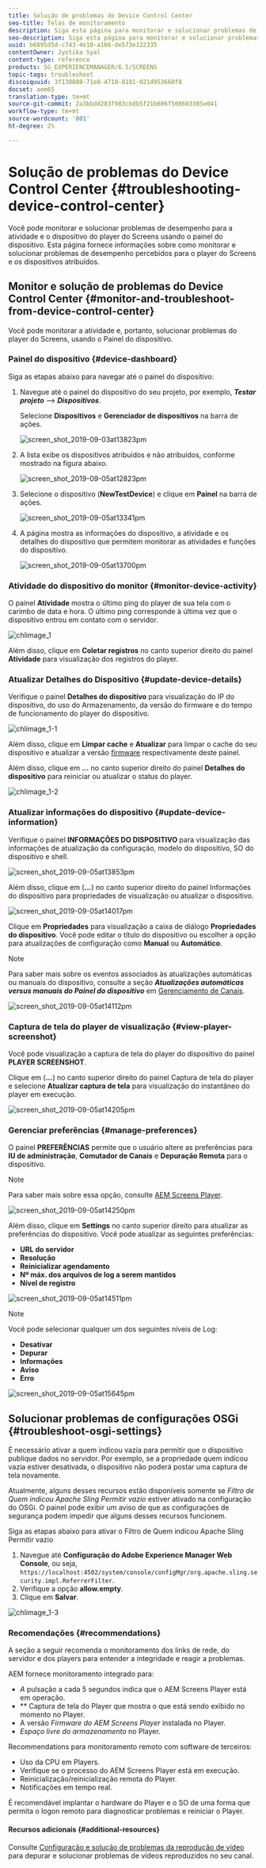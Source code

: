 ```yaml
---
title: Solução de problemas do Device Control Center
seo-title: Telas de monitoramento
description: Siga esta página para monitorar e solucionar problemas de desempenho para a atividade e o dispositivo do player do Screens usando o painel do dispositivo.
seo-description: Siga esta página para monitorar e solucionar problemas de desempenho para a atividade e o dispositivo do player do Screens usando o painel do dispositivo.
uuid: b6895d5d-c743-4e10-a166-de573e122335
contentOwner: Jyotika Syal
content-type: reference
products: SG_EXPERIENCEMANAGER/6.5/SCREENS
topic-tags: troubleshoot
discoiquuid: 3f130808-71e8-4710-8181-021d953660f8
docset: aem65
translation-type: tm+mt
source-git-commit: 2a3bbdd283f983cbdb5f21b606f508603385e041
workflow-type: tm+mt
source-wordcount: '801'
ht-degree: 2%

---
```



# Solução de problemas do Device Control Center {#troubleshooting-device-control-center}

Você pode monitorar e solucionar problemas de desempenho para a atividade e o dispositivo do player do Screens usando o painel do dispositivo. Esta página fornece informações sobre como monitorar e solucionar problemas de desempenho percebidos para o player do Screens e os dispositivos atribuídos.

## Monitor e solução de problemas do Device Control Center {#monitor-and-troubleshoot-from-device-control-center}

Você pode monitorar a atividade e, portanto, solucionar problemas do player do Screens, usando o Painel do dispositivo.

### Painel do dispositivo {#device-dashboard}

Siga as etapas abaixo para navegar até o painel do dispositivo:

1. Navegue até o painel do dispositivo do seu projeto, por exemplo, ***Testar projeto*** —> ***Dispositivos***.

   Selecione **Dispositivos** e **Gerenciador de dispositivos** na barra de ações.

   ![screen_shot_2019-09-03at13823pm](assets/screen_shot_2019-09-03at13823pm.png)

1. A lista exibe os dispositivos atribuídos e não atribuídos, conforme mostrado na figura abaixo.

   ![screen_shot_2019-09-05at12823pm](assets/screen_shot_2019-09-05at12823pm.png)

1. Selecione o dispositivo (**NewTestDevice**) e clique em **Painel** na barra de ações.

   ![screen_shot_2019-09-05at13341pm](assets/screen_shot_2019-09-05at13341pm.png)

1. A página mostra as informações do dispositivo, a atividade e os detalhes do dispositivo que permitem monitorar as atividades e funções do dispositivo.

   ![screen_shot_2019-09-05at13700pm](assets/screen_shot_2019-09-05at13700pm.png)

### Atividade do dispositivo do monitor {#monitor-device-activity}

O painel **Atividade** mostra o último ping do player de sua tela com o carimbo de data e hora. O último ping corresponde à última vez que o dispositivo entrou em contato com o servidor.

![chlimage_1](assets/chlimage_1.png)

Além disso, clique em **Coletar registros** no canto superior direito do painel **Atividade** para visualização dos registros do player.

### Atualizar Detalhes do Dispositivo {#update-device-details}

Verifique o painel **Detalhes do dispositivo** para visualização do IP do dispositivo, do uso do Armazenamento, da versão do firmware e do tempo de funcionamento do player do dispositivo.

![chlimage_1-1](assets/chlimage_1-1.png)

Além disso, clique em **Limpar cache** e **Atualizar** para limpar o cache do seu dispositivo e atualizar a versão [firmware](screens-glossary.md) respectivamente deste painel.

Além disso, clique em **...** no canto superior direito do painel **Detalhes do dispositivo** para reiniciar ou atualizar o status do player.

![chlimage_1-2](assets/chlimage_1-2.png)

### Atualizar informações do dispositivo {#update-device-information}

Verifique o painel **INFORMAÇÕES DO DISPOSITIVO** para visualização das informações de atualização da configuração, modelo do dispositivo, SO do dispositivo e shell.

![screen_shot_2019-09-05at13853pm](assets/screen_shot_2019-09-05at13853pm.png)

Além disso, clique em (**...**) no canto superior direito do painel Informações do dispositivo para propriedades de visualização ou atualizar o dispositivo.

![screen_shot_2019-09-05at14017pm](assets/screen_shot_2019-09-05at14017pm.png)

Clique em **Propriedades** para visualização a caixa de diálogo **Propriedades do dispositivo**. Você pode editar o título do dispositivo ou escolher a opção para atualizações de configuração como **Manual** ou **Automático**.

>[!NOTE]
>
>Para saber mais sobre os eventos associados às atualizações automáticas ou manuais do dispositivo, consulte a seção ***Atualizações automáticas versus manuais do Painel do dispositivo*** em [Gerenciamento de Canais](managing-channels.md).

![screen_shot_2019-09-05at14112pm](assets/screen_shot_2019-09-05at14112pm.png)

### Captura de tela do player de visualização {#view-player-screenshot}

Você pode visualização a captura de tela do player do dispositivo do painel **PLAYER SCREENSHOT**.

Clique em (**...**) no canto superior direito do painel Captura de tela do player e selecione **Atualizar captura de tela** para visualização do instantâneo do player em execução.

![screen_shot_2019-09-05at14205pm](assets/screen_shot_2019-09-05at14205pm.png)

### Gerenciar preferências {#manage-preferences}

O painel **PREFERÊNCIAS** permite que o usuário altere as preferências para **IU de administração**, **Comutador de Canais** e **Depuração Remota** para o dispositivo.

>[!NOTE]
>Para saber mais sobre essa opção, consulte [AEM Screens Player](working-with-screens-player.md).

![screen_shot_2019-09-05at14250pm](assets/screen_shot_2019-09-05at14250pm.png)

Além disso, clique em **Settings** no canto superior direito para atualizar as preferências do dispositivo. Você pode atualizar as seguintes preferências:

* **URL do servidor**
* **Resolução**
* **Reinicializar agendamento**
* **Nº máx. dos arquivos de log a serem mantidos**
* **Nível de registro**

![screen_shot_2019-09-05at14511pm](assets/screen_shot_2019-09-05at14511pm.png)

>[!NOTE]
>Você pode selecionar qualquer um dos seguintes níveis de Log:
>* **Desativar**
>* **Depurar**
>* **Informações**
>* **Aviso**
>* **Erro**


![screen_shot_2019-09-05at15645pm](assets/screen_shot_2019-09-05at15645pm.png)

## Solucionar problemas de configurações OSGi {#troubleshoot-osgi-settings}

É necessário ativar a quem indicou vazia para permitir que o dispositivo publique dados no servidor. Por exemplo, se a propriedade quem indicou vazia estiver desativada, o dispositivo não poderá postar uma captura de tela novamente.

Atualmente, alguns desses recursos estão disponíveis somente se *Filtro de Quem indicou Apache Sling Permitir vazio* estiver ativado na configuração do OSGi. O painel pode exibir um aviso de que as configurações de segurança podem impedir que alguns desses recursos funcionem.

Siga as etapas abaixo para ativar o Filtro de Quem indicou Apache Sling Permitir vazio

1. Navegue até **Configuração do Adobe Experience Manager Web Console**, ou seja, `https://localhost:4502/system/console/configMgr/org.apache.sling.security.impl.ReferrerFilter`.
1. Verifique a opção **allow.empty**.
1. Clique em **Salvar**.

![chlimage_1-3](assets/chlimage_1-3.png)

### Recomendações {#recommendations}

A seção a seguir recomenda o monitoramento dos links de rede, do servidor e dos players para entender a integridade e reagir a problemas.

AEM fornece monitoramento integrado para:

* *A* pulsação a cada 5 segundos indica que o AEM Screens Player está em operação.
* ** Captura de tela do Player que mostra o que está sendo exibido no momento no Player.
* A versão *Firmware do AEM Screens Player* instalada no Player.
* *Espaço livre do armazenamento* no Player.

Recommendations para monitoramento remoto com software de terceiros:

* Uso da CPU em Players.
* Verifique se o processo do AEM Screens Player está em execução.
* Reinicialização/reinicialização remota do Player.
* Notificações em tempo real.

É recomendável implantar o hardware do Player e o SO de uma forma que permita o logon remoto para diagnosticar problemas e reiniciar o Player.

#### Recursos adicionais {#additional-resources}

Consulte [Configuração e solução de problemas da reprodução de vídeo](troubleshoot-videos.md) para depurar e solucionar problemas de vídeos reproduzidos no seu canal.
